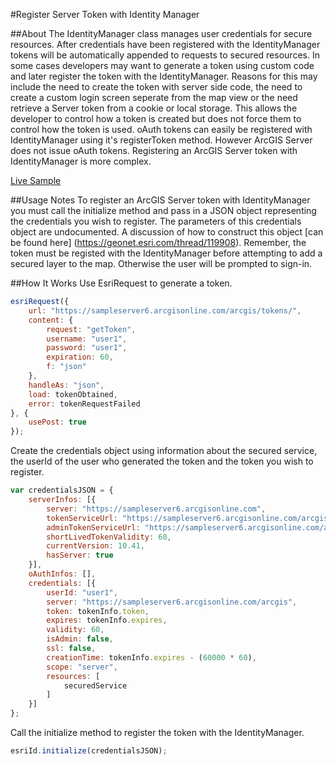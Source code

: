 #Register Server Token with Identity Manager

##About
The IdentityManager class manages user credentials for secure resources. After credentials have been registered with the IdentityManager tokens will be automatically appended to requests to secured resources. In some cases developers may want to generate a token using custom code and later register the token with the IdentityManager. Reasons for this may include the need to create the token with server side code, the need to create a custom login screen seperate from the map view or the need retrieve a Server token from a cookie or local storage. This allows the developer to control how a token is created but does not force them to control how the token is used. oAuth tokens can easily be registered with IdentityManager using it's registerToken method. However ArcGIS Server does not issue oAuth tokens. Registering an ArcGIS Server token with IdentityManager is more complex.

[Live Sample](https://nhaney90.github.io/register-server-token-with-identity-manager/index.html)

##Usage Notes
To register an ArcGIS Server token with IdentityManager you must call the initialize method and pass in a JSON object representing the credentials you wish to register. The parameters of this credentials object are undocumented. A discussion of how to construct this object [can be found here] (https://geonet.esri.com/thread/119908). Remember, the token must be registed with the IdentityManager before attempting to add a secured layer to the map. Otherwise the user will be prompted to sign-in.

##How It Works
Use EsriRequest to generate a token.
```javascript
esriRequest({
    url: "https://sampleserver6.arcgisonline.com/arcgis/tokens/",
    content: {
        request: "getToken",
        username: "user1",
        password: "user1",
        expiration: 60,
        f: "json"
    },
    handleAs: "json",
    load: tokenObtained,
    error: tokenRequestFailed
}, {
    usePost: true
});
```

Create the credentials object using information about the secured service, the userId of the user who generated the token and the token you wish to register.
```javascript
var credentialsJSON = {
	serverInfos: [{
		server: "https://sampleserver6.arcgisonline.com",
		tokenServiceUrl: "https://sampleserver6.arcgisonline.com/arcgis/tokens/",
		adminTokenServiceUrl: "https://sampleserver6.arcgisonline.com/arcgis/admin/generateToken",
		shortLivedTokenValidity: 60,
		currentVersion: 10.41,
		hasServer: true
	}],
	oAuthInfos: [],
	credentials: [{
		userId: "user1",
		server: "https://sampleserver6.arcgisonline.com/arcgis",
		token: tokenInfo.token,
		expires: tokenInfo.expires,
		validity: 60,
		isAdmin: false,
		ssl: false,
		creationTime: tokenInfo.expires - (60000 * 60),
		scope: "server",
		resources: [
			securedService
		]
	}]
};
```

Call the initialize method to register the token with the IdentityManager.
```javascript
esriId.initialize(credentialsJSON);
```
